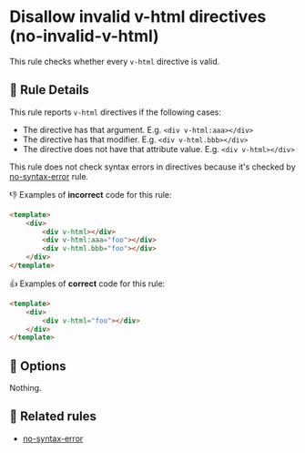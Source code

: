 # Disallow invalid v-html directives (no-invalid-v-html)

This rule checks whether every `v-html` directive is valid.

## 📖 Rule Details

This rule reports `v-html` directives if the following cases:

- The directive has that argument. E.g. `<div v-html:aaa></div>`
- The directive has that modifier. E.g. `<div v-html.bbb></div>`
- The directive does not have that attribute value. E.g. `<div v-html></div>`

This rule does not check syntax errors in directives because it's checked by [no-syntax-error] rule.

👎 Examples of **incorrect** code for this rule:

```html
<template>
    <div>
        <div v-html></div>
        <div v-html:aaa="foo"></div>
        <div v-html.bbb="foo"></div>
    </div>
</template>
```

👍 Examples of **correct** code for this rule:

```html
<template>
    <div>
        <div v-html="foo"></div>
    </div>
</template>
```

## 🔧 Options

Nothing.

## 👫 Related rules

- [no-syntax-error]


[no-syntax-error]: no-syntax-error.md

